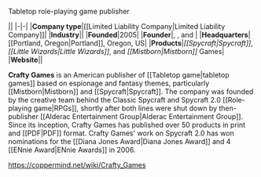 Tabletop role-playing game publisher


||
|-|-|
|**Company type**|[[Limited Liability Company\|Limited Liability Company]]|
|**Industry**||
|**Founded**|2005|
|**Founder**|, , and |
|**Headquarters**|[[Portland, Oregon\|Portland]], Oregon, US|
|**Products**|*[[Spycraft\|Spycraft]]*, *[[Little Wizards\|Little Wizards]]*, and *[[Mistborn\|Mistborn]]* Games|
|**Website**||

**Crafty Games** is an American publisher of [[Tabletop game\|tabletop games]] based on espionage and fantasy themes, particularly [[Mistborn\|Mistborn]] and [[Spycraft\|Spycraft]]. The company was founded by the creative team behind the Classic Spycraft and Spycraft 2.0 [[Role-playing game\|RPGs]], shortly after both lines were shut down by then-publisher [[Alderac Entertainment Group\|Alderac Entertainment Group]]. Since its inception, Crafty Games has published over 50 products in print and [[PDF\|PDF]] format. Crafty Games' work on Spycraft 2.0 has won nominations for the [[Diana Jones Award\|Diana Jones Award]] and 4 [[ENnie Award\|ENnie Awards]] in 2006.



https://coppermind.net/wiki/Crafty_Games